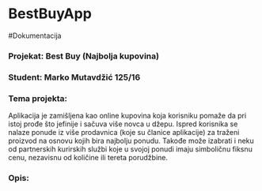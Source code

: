 # BestBuyApp
#Dokumentacija
### Projekat: Best Buy (Najbolja kupovina)
### Student: Marko Mutavdžić 125/16

### Tema projekta:
Aplikacija je zamišljena kao online kupovina koja korisniku pomaže da pri istoj prođe što jefinije i sačuva više novca u džepu. Ispred korisnika se nalaze ponude iz više prodavnica (koje su članice aplikacije) za traženi proizvod na osnovu kojih bira najbolju ponudu. Takođe može izabrati i neku od partnerskih kurirskih službi koje u svojoj ponudi imaju simboličnu fiksnu cenu, nezavisnu od količine ili tereta porudžbine.

### Opis:

